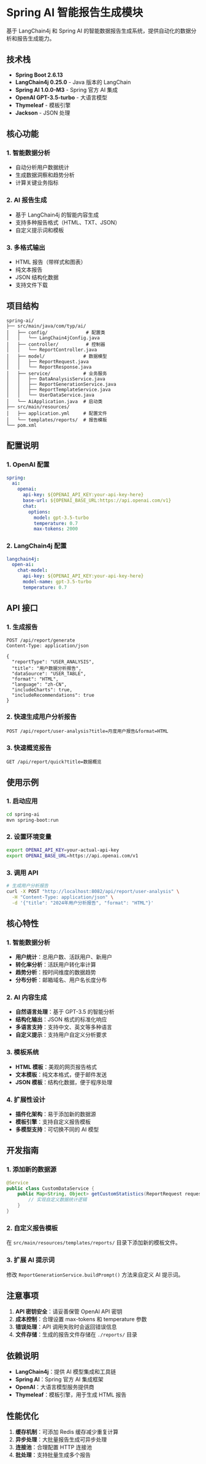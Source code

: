 # Spring AI 智能报告生成模块

基于 LangChain4j 和 Spring AI 的智能数据报告生成系统，提供自动化的数据分析和报告生成能力。

## 技术栈

- **Spring Boot 2.6.13**
- **LangChain4j 0.25.0** - Java 版本的 LangChain
- **Spring AI 1.0.0-M3** - Spring 官方 AI 集成
- **OpenAI GPT-3.5-turbo** - 大语言模型
- **Thymeleaf** - 模板引擎
- **Jackson** - JSON 处理

## 核心功能

### 1. 智能数据分析
- 自动分析用户数据统计
- 生成数据洞察和趋势分析
- 计算关键业务指标

### 2. AI 报告生成
- 基于 LangChain4j 的智能内容生成
- 支持多种报告格式（HTML、TXT、JSON）
- 自定义提示词和模板

### 3. 多格式输出
- HTML 报告（带样式和图表）
- 纯文本报告
- JSON 结构化数据
- 支持文件下载

## 项目结构

```
spring-ai/
├── src/main/java/com/typ/ai/
│   ├── config/              # 配置类
│   │   └── LangChain4jConfig.java
│   ├── controller/          # 控制器
│   │   └── ReportController.java
│   ├── model/              # 数据模型
│   │   ├── ReportRequest.java
│   │   └── ReportResponse.java
│   ├── service/            # 业务服务
│   │   ├── DataAnalysisService.java
│   │   ├── ReportGenerationService.java
│   │   ├── ReportTemplateService.java
│   │   └── UserDataService.java
│   └── AiApplication.java  # 启动类
├── src/main/resources/
│   ├── application.yml     # 配置文件
│   └── templates/reports/  # 报告模板
└── pom.xml
```

## 配置说明

### 1. OpenAI 配置
```yaml
spring:
  ai:
    openai:
      api-key: ${OPENAI_API_KEY:your-api-key-here}
      base-url: ${OPENAI_BASE_URL:https://api.openai.com/v1}
      chat:
        options:
          model: gpt-3.5-turbo
          temperature: 0.7
          max-tokens: 2000
```

### 2. LangChain4j 配置
```yaml
langchain4j:
  open-ai:
    chat-model:
      api-key: ${OPENAI_API_KEY:your-api-key-here}
      model-name: gpt-3.5-turbo
      temperature: 0.7
```

## API 接口

### 1. 生成报告
```http
POST /api/report/generate
Content-Type: application/json

{
  "reportType": "USER_ANALYSIS",
  "title": "用户数据分析报告",
  "dataSource": "USER_TABLE",
  "format": "HTML",
  "language": "zh-CN",
  "includeCharts": true,
  "includeRecommendations": true
}
```

### 2. 快速生成用户分析报告
```http
POST /api/report/user-analysis?title=月度用户报告&format=HTML
```

### 3. 快速概览报告
```http
GET /api/report/quick?title=数据概览
```

## 使用示例

### 1. 启动应用
```bash
cd spring-ai
mvn spring-boot:run
```

### 2. 设置环境变量
```bash
export OPENAI_API_KEY=your-actual-api-key
export OPENAI_BASE_URL=https://api.openai.com/v1
```

### 3. 调用 API
```bash
# 生成用户分析报告
curl -X POST "http://localhost:8082/api/report/user-analysis" \
  -H "Content-Type: application/json" \
  -d '{"title": "2024年用户分析报告", "format": "HTML"}'
```

## 核心特性

### 1. 智能数据分析
- **用户统计**：总用户数、活跃用户、新用户
- **转化率分析**：活跃用户转化率计算
- **趋势分析**：按时间维度的数据趋势
- **分布分析**：邮箱域名、用户名长度分布

### 2. AI 内容生成
- **自然语言处理**：基于 GPT-3.5 的智能分析
- **结构化输出**：JSON 格式的标准化响应
- **多语言支持**：支持中文、英文等多种语言
- **自定义提示**：支持用户自定义分析要求

### 3. 模板系统
- **HTML 模板**：美观的网页报告格式
- **文本模板**：纯文本格式，便于邮件发送
- **JSON 模板**：结构化数据，便于程序处理

### 4. 扩展性设计
- **插件化架构**：易于添加新的数据源
- **模板引擎**：支持自定义报告模板
- **多模型支持**：可切换不同的 AI 模型

## 开发指南

### 1. 添加新的数据源
```java
@Service
public class CustomDataService {
    public Map<String, Object> getCustomStatistics(ReportRequest request) {
        // 实现自定义数据统计逻辑
    }
}
```

### 2. 自定义报告模板
在 `src/main/resources/templates/reports/` 目录下添加新的模板文件。

### 3. 扩展 AI 提示词
修改 `ReportGenerationService.buildPrompt()` 方法来自定义 AI 提示词。

## 注意事项

1. **API 密钥安全**：请妥善保管 OpenAI API 密钥
2. **成本控制**：合理设置 max-tokens 和 temperature 参数
3. **错误处理**：API 调用失败时会返回错误信息
4. **文件存储**：生成的报告文件存储在 `./reports/` 目录

## 依赖说明

- **LangChain4j**：提供 AI 模型集成和工具链
- **Spring AI**：Spring 官方 AI 集成框架
- **OpenAI**：大语言模型服务提供商
- **Thymeleaf**：模板引擎，用于生成 HTML 报告

## 性能优化

1. **缓存机制**：可添加 Redis 缓存减少重复计算
2. **异步处理**：大批量报告生成可异步处理
3. **连接池**：合理配置 HTTP 连接池
4. **批处理**：支持批量生成多个报告
